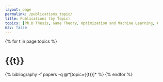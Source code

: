 ```yaml
---
layout: page
permalink: /publications_topic/
title: Publications (by Topic)
topics: [Ph.D Thesis, Game Theory, Optimization and Machine Learning, Optimal Transport]
nav: false
---
```


<div class="publications">
{% for t in page.topics %}
  <h1 class="year">{{t}}</h1>
  {% bibliography -f papers -q @*[topic={{t}}]* %}
{% endfor %}
</div>

